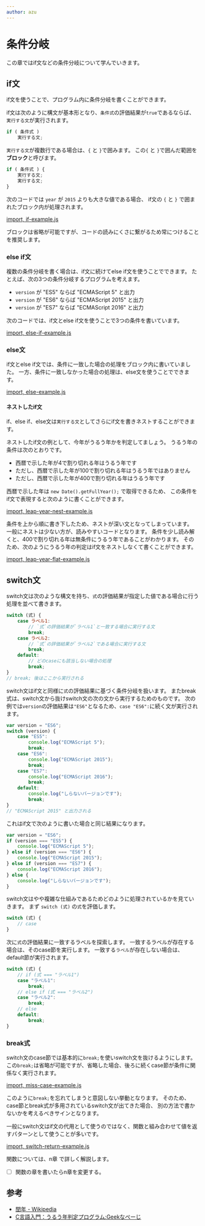 ```yaml
---
author: azu
---
```


# 条件分岐

この章ではif文などの条件分岐について学んでいきます。

## if文

if文を使うことで、プログラム内に条件分岐を書くことができます。

if文は次のように構文が基本形となり、`条件式`の評価結果が`true`であるならば、
`実行する文`が実行されます。

```js
if ( 条件式 )
    実行する文;
```

`実行する文`が複数行である場合は、`{` と `}`で囲みます。
この`{` と `}`で囲んだ範囲を**ブロック**と呼びます。

```js
if ( 条件式 ) {
    実行する文;
    実行する文;
}
```


次のコードでは `year` が `2015` よりも大きな値である場合、
if文の `{` と `}` で囲まれたブロック内が処理されます。

[import, if-example.js](src/if/if-example.js)

ブロックは省略が可能ですが、コードの読みにくさに繋がるため常につけることを推奨します。

### else if文

複数の条件分岐を書く場合は、if文に続けてelse if文を使うことでできます。
たとえば、次の3つの条件分岐するプログラムを考えます。

- `version` が "ES5" ならば "ECMAScript 5" と出力
- `version` が "ES6" ならば "ECMAScript 2015" と出力
- `version` が "ES7" ならば "ECMAScript 2016" と出力

次のコードでは、if文とelse if文を使うことで3つの条件を書いています。

[import, else-if-example.js](src/if/else-if-example.js)

### else文

if文とelse if文では、条件に一致した場合の処理をブロック内に書いていました。
一方、条件に一致しなかった場合の処理は、else文を使うことでできます。

[import, else-example.js](src/if/else-example.js)

#### ネストしたif文

if、else if、else文は`実行する文`としてさらにif文を書きネストすることができます。

ネストしたif文の例として、今年がうるう年かを判定してましょう。
うるう年の条件は次のとおりです。

<!-- textlint-disable no-start-duplicated-conjunction -->

- 西暦で示した年が4で割り切れる年はうるう年です
- ただし、西暦で示した年が100で割り切れる年はうるう年ではありません
- ただし、西暦で示した年が400で割り切れる年はうるう年です

<!-- textlint-enable no-start-duplicated-conjunction -->

西暦で示した年は `new Date().getFullYear();` で取得できるため、
この条件をif文で表現すると次のように書くことができます。

[import, leap-year-nest-example.js](src/if/leap-year-nest-example.js)

条件を上から順に書き下したため、ネストが深い文となってしまっています。
一般にネストは少ない方が、読みやすいコードとなります。
条件を少し読み解くと、400で割り切れる年は無条件にうるう年であることがわかります。
そのため、次のようにうるう年の判定はif文をネストしなくて書くことができます。

[import, leap-year-flat-example.js](src/if/leap-year-flat-example.js)

## switch文

switch文は次のような構文を持ち、`式`の評価結果が指定した値である場合に行う処理を並べて書きます。

```js
switch (式) {
    case ラベル1:
        // `式`の評価結果が`ラベル1`と一致する場合に実行する文
        break;
    case ラベル2:
        // `式`の評価結果が`ラベル2`である場合に実行する文
        break;
    default:
        // どのcaseにも該当しない場合の処理
        break;
}
// break; 後はここから実行される
```

switch文はif文と同様に`式`の評価結果に基づく条件分岐を扱います。
またbreak式は、switch文から抜けswitch文の次の文から実行するためのものです。
次の例では`version`の評価結果は`"ES6"`となるため、`case "ES6":`に続く文が実行されます。

```js
var version = "ES6";
switch (version) {
    case "ES5":
        console.log("ECMAScript 5");
        break;
    case "ES6":
        console.log("ECMAScript 2015");
        break;
    case "ES7":
        console.log("ECMAScript 2016");
        break;
    default:
        console.log("しらないバージョンです");
        break;
}
// "ECMAScript 2015" と出力される
```

これはif文で次のように書いた場合と同じ結果になります。

```js
var version = "ES6";
if (version === "ES5") {
    console.log("ECMAScript 5");
} else if (version === "ES6") {
    console.log("ECMAScript 2015");
} else if (version === "ES7") {
    console.log("ECMAScript 2016");
} else {
    console.log("しらないバージョンです");
}
```

switch文はやや複雑な仕組みであるためどのように処理されているかを見ていきます。
まず `switch (式)` の`式`を評価します。

```js
switch (式) {
    // case
}
```

次に`式`の評価結果に一致するラベルを探索します。
一致するラベルが存在する場合は、そのcase節を実行します。
一致する`ラベル`が存在しない場合は、default節が実行されます。

```js
switch (式) {
    // if (式 === "ラベル1")
    case "ラベル1":
        break;
    // else if (式 === "ラベル2")
    case "ラベル2":
        break;
    // else
    default:
        break;
}
```

### break式

switch文のcase節では基本的に`break;`を使いswitch文を抜けるようにします。
この`break;`は省略が可能ですが、省略した場合、後ろに続くcase節が条件に関係なく実行されます。

[import, miss-case-example.js](./src/switch/miss-case-example.js)

このように`break;`を忘れてしまうと意図しない挙動となります。
そのため、case節とbreak式が多用されているswitch文が出てきた場合、
別の方法で書かないかを考えるべきサインとなります。

一般にswitch文はif文の代用として使うのではなく、関数と組み合わせて値を返すパターンとして使うことが多いです。

[import, switch-return-example.js](./src/switch/switch-return-example.js)

関数については、n章 で詳しく解説します。

- [ ] 関数の章を書いたらn章を変更する。

## 参考

- [閏年 - Wikipedia](https://ja.wikipedia.org/wiki/%E9%96%8F%E5%B9%B4)
- [C言語入門：うるう年判定プログラム:Geekなぺーじ](http://www.geekpage.jp/programming/c/leap-year.php)
